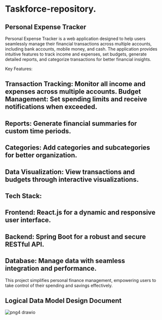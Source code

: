 # Taskforce-repository.

Personal Expense Tracker
-----------------------
Personal Expense Tracker is a web application designed to help users seamlessly manage their financial transactions across multiple accounts, including bank accounts, mobile money, and cash. The application provides intuitive features to track income and expenses, set budgets, generate detailed reports, and categorize transactions for better financial insights.

Key Features:

Transaction Tracking: Monitor all income and expenses across multiple accounts.
Budget Management: Set spending limits and receive notifications when exceeded.
----------------
Reports: Generate financial summaries for custom time periods.
-------
Categories: Add categories and subcategories for better organization.
---------
Data Visualization: View transactions and budgets through interactive visualizations.
------------------
Tech Stack:
----------
Frontend: React.js for a dynamic and responsive user interface.
-------
Backend: Spring Boot for a robust and secure RESTful API.
------
Database: Manage data with seamless integration and performance.
-------
This project simplifies personal finance management, empowering users to take control of their spending and savings effectively.


Logical Data Model Design Document
---------------------------------


![png4 drawio](https://github.com/user-attachments/assets/9b98e44b-d0ce-45e2-aadf-3586f603a742)
